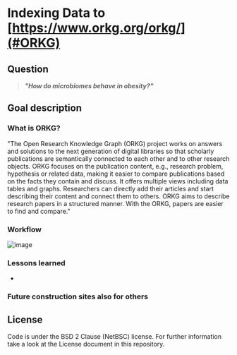 # Indexing Data to [https://www.orkg.org/orkg/](#ORKG)

## Question
> ___"How do microbiomes behave in obesity?"___

## Goal description


### What is ORKG?
"The Open Research Knowledge Graph (ORKG) project works on answers and solutions to the next generation of digital libraries so that scholarly publications are semantically
connected to each other and to other research objects. ORKG focuses on the publication content, e.g., research problem, hypothesis or related data, making it easier to compare
publications based on the facts they contain and discuss. It offers multiple views including data tables and graphs. Researchers can directly add their articles and start
describing their content and connect them to others. ORKG aims to describe research papers in a structured manner. With the ORKG, papers are easier to find and compare."

### Workflow
![image](https://user-images.githubusercontent.com/49281346/126359518-65f798d7-2398-45dd-8236-4814f760a8b0.png)


### Lessons learned 
- 
### Future construction sites also for others

## License
Code is under the BSD 2 Clause (NetBSC) license. For further information take a look at the License document in this repository.
